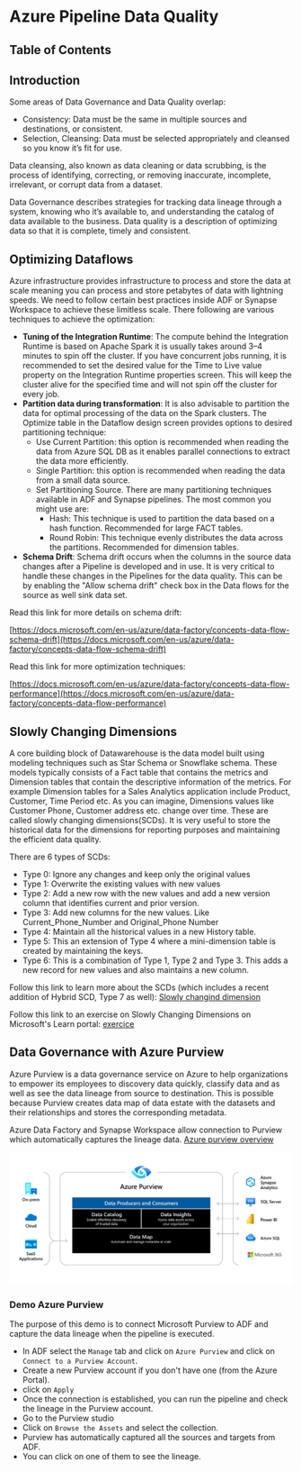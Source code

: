# Azure Pipeline Data Quality

## Table of Contents

## Introduction

Some areas of Data Governance and Data Quality overlap:
- Consistency: Data must be the same in multiple sources and destinations, or consistent.
- Selection, Cleansing: Data must be selected appropriately and cleansed so you know it’s fit for use.

Data cleansing, also known as data cleaning or data scrubbing, is the process of identifying, correcting, or removing 
inaccurate, incomplete, irrelevant, or corrupt data from a dataset.

Data Governance describes strategies for tracking data lineage through a system, knowing who it’s available to, and 
understanding the catalog of data available to the business. Data quality is a description of optimizing data so that it 
is complete, timely and consistent.

## Optimizing Dataflows

Azure infrastructure provides infrastructure to process and store the data at scale meaning you can process and store 
petabytes of data with lightning speeds. We need to follow certain best practices inside ADF or Synapse Workspace to 
achieve these limitless scale. There following are various techniques to achieve the optimization:

- **Tuning of the Integration Runtime**: The compute behind the Integration Runtime is based on Apache Spark it is usually 
takes around 3–4 minutes to spin off the cluster. If you have concurrent jobs running, it is recommended to set the 
desired value for the Time to Live value property on the Integration Runtime properties screen. This will keep the
cluster alive for the specified time and will not spin off the cluster for every job.
- **Partition data during transformation**: It is also advisable to partition the data for optimal processing of the data on 
the Spark clusters. The Optimize table in the Dataflow design screen provides options to desired partitioning technique:
    - Use Current Partition: this option is recommended when reading the data from Azure SQL DB as it enables parallel
    connections to extract the data more efficiently.
    - Single Partition: this option is recommended when reading the data from a small data source.
    - Set Partitioning Source. There are many partitioning techniques available in ADF and Synapse pipelines. The most
    common you might use are:
        - Hash: This technique is used to partition the data based on a hash function. Recommended for large FACT tables.
        - Round Robin: This technique evenly distributes the data across the partitions. Recommended for dimension tables.
- **Schema Drift**: Schema drift occurs when the columns in the source data changes after a Pipeline is developed and in use. 
It is very critical to handle these changes in the Pipelines for the data quality. This can be by enabling the 
"Allow schema drift" check box in the Data flows for the source as well sink data set.


Read this link for more details on schema drift:

[https://docs.microsoft.com/en-us/azure/data-factory/concepts-data-flow-schema-drift](https://docs.microsoft.com/en-us/azure/data-factory/concepts-data-flow-schema-drift)


Read this link for more optimization techniques:

[https://docs.microsoft.com/en-us/azure/data-factory/concepts-data-flow-performance](https://docs.microsoft.com/en-us/azure/data-factory/concepts-data-flow-performance)

## Slowly Changing Dimensions

A core building block of Datawarehouse is the data model built using modeling techniques such as Star Schema or 
Snowflake schema. These models typically consists of a Fact table that contains the metrics and Dimension tables that 
contain the descriptive information of the metrics. For example Dimension tables for a Sales Analytics application 
include Product, Customer, Time Period etc. As you can imagine, Dimensions values like Customer Phone, 
Customer address etc. change over time. These are called slowly changing dimensions(SCDs). It is very useful to store 
the historical data for the dimensions for reporting purposes and maintaining the efficient data quality.

There are 6 types of SCDs:
- Type 0: Ignore any changes and keep only the original values
- Type 1: Overwrite the existing values with new values
- Type 2: Add a new row with the new values and add a new version column that identifies current and prior version.
- Type 3: Add new columns for the new values. Like Current_Phone_Number and Original_Phone Number
- Type 4: Maintain all the historical values in a new History table.
- Type 5: This an extension of Type 4 where a mini-dimension table is created by maintaining the keys.
- Type 6: This is a combination of Type 1, Type 2 and Type 3. This adds a new record for new values and also maintains a 
new column.

Follow this link to learn more about the SCDs (which includes a recent addition of Hybrid SCD, Type 7 as well): 
[Slowly changind dimension](https://en.wikipedia.org/wiki/Slowly_changing_dimension)

Follow this link to an exercise on Slowly Changing Dimensions on Microsoft's Learn portal: 
[exercice](https://docs.microsoft.com/en-us/learn/modules/populate-slowly-changing-dimensions-azure-synapse-analytics-pipelines/4-exercise-design-implement-type-1-dimension)

## Data Governance with Azure Purview

Azure Purview is a data governance service on Azure to help organizations to empower its employees to discovery data 
quickly, classify data and as well as see the data lineage from source to destination. This is possible because Purview 
creates data map of data estate with the datasets and their relationships and stores the corresponding metadata.

Azure Data Factory and Synapse Workspace allow connection to Purview which automatically captures the lineage data.
[Azure purview overview](https://docs.microsoft.com/en-us/azure/purview/overview)

<img src="./0-images/chap4/azure_purview.png" alt="azure_purview.png" width=700 />

### Demo Azure Purview
The purpose of this demo is to connect Microsoft Purview to ADF and capture the data lineage when the pipeline is 
executed.
- In ADF select the `Manage` tab and click on `Azure Purview` and click on `Connect to a Purview Account`.
- Create a new Purview account if you don't have one (from the Azure Portal).
- click on `Apply`
- Once the connection is established, you can run the pipeline and check the lineage in the Purview account.
- Go to the Purview studio
- Click on `Browse the Assets` and select the collection.
- Purview has automatically captured all the sources and targets from ADF.
- You can click on one of them to see the lineage.